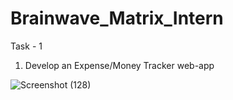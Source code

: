 # Brainwave_Matrix_Intern

Task - 1
1) Develop an Expense/Money Tracker web-app

![Screenshot (128)](https://github.com/user-attachments/assets/52ae77c5-f394-44ea-8584-fa6d77e37c8b)



   
